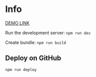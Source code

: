 # Info

[DEMO LINK](https://danilweda.github.io/date-search/)

Run the development server:
`npm run dev`

Create bundle:
`npm run build`

## Deploy on GitHub

`npm run deploy`
